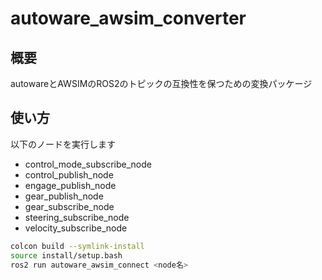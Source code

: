# autoware_awsim_converter

## 概要
autowareとAWSIMのROS2のトピックの互換性を保つための変換パッケージ

## 使い方
以下のノードを実行します
- control_mode_subscribe_node
- control_publish_node
- engage_publish_node
- gear_publish_node
- gear_subscribe_node
- steering_subscribe_node
- velocity_subscribe_node

```bash
colcon build --symlink-install
source install/setup.bash
ros2 run autoware_awsim_connect <node名>
```
